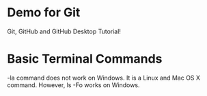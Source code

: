 # Demo for Git
Git, GitHub and GitHub Desktop Tutorial!
# Basic Terminal Commands
-la command does not work on Windows. It is a Linux and Mac OS X command. However, ls -Fo works on Windows.
